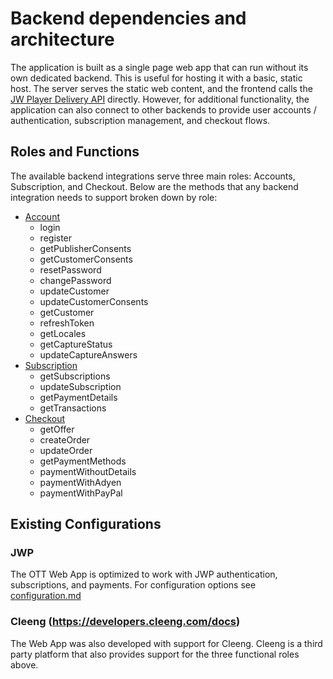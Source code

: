 # Backend dependencies and architecture

The application is built as a single page web app that can run without its own dedicated backend. This is useful for
hosting it with a basic, static host. The server serves the static web content, and the frontend
calls the [JW Player Delivery API](https://developer.jwplayer.com/jwplayer/docs) directly.
However, for additional functionality, the application can also connect to other backends to provide user
accounts / authentication, subscription management, and checkout flows.

## Roles and Functions

The available backend integrations serve three main roles: Accounts, Subscription, and Checkout.
Below are the methods that any backend integration needs to support broken down by role:

- [Account](../packages/common/src/services/integrations/AccountService.ts)
    - login
    - register
    - getPublisherConsents
    - getCustomerConsents
    - resetPassword
    - changePassword
    - updateCustomer
    - updateCustomerConsents
    - getCustomer
    - refreshToken
    - getLocales
    - getCaptureStatus
    - updateCaptureAnswers
- [Subscription](../packages/common/src/services/integrations/SubscriptionService.ts)
    - getSubscriptions
    - updateSubscription
    - getPaymentDetails
    - getTransactions
- [Checkout](../packages/common/src/services/integrations/CheckoutService.ts)
    - getOffer
    - createOrder
    - updateOrder
    - getPaymentMethods
    - paymentWithoutDetails
    - paymentWithAdyen
    - paymentWithPayPal

## Existing Configurations

### JWP

The OTT Web App is optimized to work with JWP authentication, subscriptions, and payments. 
For configuration options see [configuration.md](configuration.md)

### Cleeng (https://developers.cleeng.com/docs)

The Web App was also developed with support for Cleeng. 
Cleeng is a third party platform that also provides support for the three functional roles above.

